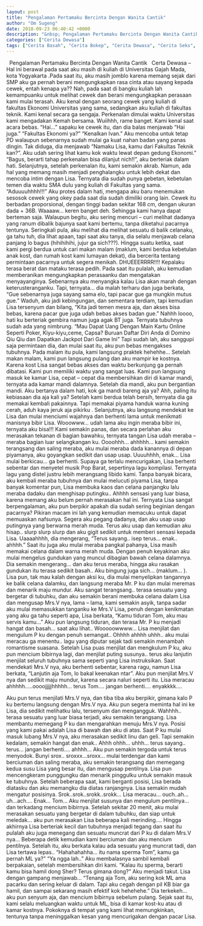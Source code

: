 ```yaml
---
layout: post
title: "Pengalaman Pertamaku Bercinta Dengan Wanita Cantik"
author: "Om Sugeng"
date: 2018-09-23 06:40:42 +0000
description: "&nbsp; Pengalaman Pertamaku Bercinta Dengan Wanita Cantik &nbsp; Certa Dewasa &#8211; Hal\u00a0ini berawal pada saat aku masih di kuliah di Universitas Gajah Mada, kota Yogyakarta .Pada saat itu, aku masi..."
categories: ["Cerita Dewasa"]
tags: ["Cerita Basah", "Cerita Bokep", "Cerita Dewasa", "Cerita Seks", "Certita Ngentot"]
---
```



&nbsp;
Pengalaman Pertamaku Bercinta Dengan Wanita Cantik
&nbsp;
Certa Dewasa &#8211; Hal ini berawal pada saat aku masih di kuliah di Universitas Gajah Mada, kota Yogyakarta .Pada saat itu, aku masih jomblo karena memang sejak dari SMP aku ga pernah berani mengungkapkan rasa cinta atau sayang kepada cewek, entah kenapa ya??
Nah, pada saat di bangku kuliah lah kemampuanku untuk melihat cewek dan berani mengungkapkan perasaan kami mulai terasah.
Aku kenal dengan seorang cewek yang kuliah di fakultas Ekonomi Universitas yang sama, sedangkan aku kuliah di fakultas teknik. Kami kenal secara ga sengaja. Perkenalan dimulai waktu Universitas kami mengadakan Kemah bersama. Wuiihhh, rame banget. Kami kenal saat acara bebas.
“Hai…” sapaku ke cewek itu, dan dia balas menjawab “Hai juga.”
“Fakultas Ekonomi ya?” “Kenalkan Ivan.” Aku mencoba untuk tetap PD walaupun sebenarnya sudah mulai ga kuat nahan badan yang panas dingin.
Tak diduga, dia menjawab “Namaku Lisa, kamu dari Fakultas Teknik kan?”. Aku udah sering lihat kamu kok waktu lewat depan gedung Ekonomi.”
“Bagus, berarti tahap perkenalan bisa dilanjut nich!!”, aku berteriak dalam hati.
Selanjutnya, setelah perkenalan itu, kami semakin akrab. Namun, ada hal yang memang masih menjadi penghalangku untuk lebih dekat dan mencoba intim dengan Lisa. Ternyata dia sudah punya gebetan, kebetulan temen dia waktu SMA dulu yang kuliah di Fakultas yang sama.
“Aduuuuhhhh!!!” Aku protes dalam hati, mengapa aku baru menemukan sesosok cewek yang okey pada saat dia sudah dimiliki orang lain. Cewek itu berbadan proporsional, dengan tinggi badan sekitar 168 cm, dengan ukuran dada + 36B. Waaaaw… keren banget deh.
Sehingga kami hanya dapat berteman saja. Walaupun begitu, aku sering mencuri – curi melihat dadanya yang ranum dibalik bajunya saat kami bertemu, tanpa diketahui pacarnya tentunya.
Seringkali pula, aku melihat dia melihat sesuatu di balik celanaku, ga tahu tuh, dia lihat apaan, tapi saat aku tanya, dia selalu menjawab celana panjang lo bagus (hihihihihi, jujur ga sich???).
Hingga suatu ketika, saat kami pergi berdua untuk cari makan malam (maklum, kami berdua kebetulan anak kost, dan rumah kost kami lumayan dekat), dia bercerita tentang permintaan pacarnya untuk segera menikah. DHUEEERRRR!!!! Kepalaku terasa berat dan mataku terasa pedih.
Pada saat itu pulalah, aku kemudian memberanikan mengungkapkan perasaanku dan mengatakan menyayanginya. Sebenarnya aku menyangka kalau Lisa akan marah dengan keterusteranganku. Tapi, ternyata… dia malah terharu dan juga berkata, “Gue sebenarnya juga sayang sama elo, tapi pacar gue ga mungkin mutus gue.”
Waduh, aku jadi kebingungan, dan sementara terdiam, tapi kemudian Lisa tersenyum dan bilang, “Kita jadi temen mesra aja, dan akses bisa bebas, karena pacar gue juga udah bebas akses badan gue.” Nahhh loooo, hati ku berteriak gembira namun juga agak BT juga. Ternyata tubuhnya sudah ada yang nimbrung.
&#8220;Mau Dapat Uang Dengan Main Kartu Online Seperti Poker, Kiyu-kiyu,ceme, Capsa? Buruan Daftar Diri Anda di Domino Qiu Qiu dan Dapatkan Jackpot Dari Game Ini&#8221;
Tapi sudah lah, aku sanggupi saja permintaan dia, dan mulai saat itu, aku pun bebas mengakses tubuhnya. Pada malam itu pula, kami langsung praktek hehehhe…
Setelah makan malam, kami pun langsung pulang dan aku mampir ke kostnya. Karena kost Lisa sangat bebas akses dan waktu berkunjung ga pernah dibatasi. Kami pun memiliki waktu yang sangat luas. Kami pun langsung masuk ke kamar Lisa, cepat – cepat dia membersihkan diri di kamar mandi, ternyata ada kamar mandi dalamnya.
Setelah dia mandi, aku pun bergantian mandi. Aku bertanya dalam hati, kok ga mandi bareng aja ya? Ahh, paling itu kebiasaan dia aja kali ya?
Setelah kami berdua telah bersih, ternyata dia ga memakai kembali pakainnya. Tapi memakai piyama handuk warna kuning cerah, aduh kaya jeruk aja pikirku . Selanjutnya, aku langsung mendekat ke Lisa dan mulai menciumi wajahnya dan berhenti lama untuk menikmati manisnya bibir Lisa. Wooowww… udah lama aku ingin meraba bibir ini, ternyata aku bisa!!!
Kami semakin panas, dan secara perlahan aku merasakan tekanan di bagian bawahku, ternyata tangan Lisa udah meraba – meraba bagian luar selangkangan ku. Oooohhh… ahhhhh… kami semakin terangsang dan saling meraba, aku mulai meraba dada kanannya di depan piyamanya, aku goyangkan sedikit dan usap usap.
Uuuuhhhh, enak… Lisa mulai berkicau… ga berhenti. Supaya ga terlalu mencurigakan, Lisa berhenti sebentar dan menyetel musik Pop Barat, sepertinya lagu kompilasi. Ternyata lagu yang distel justru lebih merangsang libido kami. Tanpa banyak bicara, aku kembali meraba tubuhnya dan mulai melucuti piyama Lisa, tanpa banyak komentar pun, Lisa membuka kaos dan celana panjangku lalu meraba dadaku dan menghisap putingku..
Ahhhh sensasi yang luar biasa, karena memang aku belum pernah merasakan hal ini. Ternyata Lisa sangat berpengalaman, aku pun berpikir apakah dia sudah sering beginian dengan pacarnya? Pikiran macam ini lah yang kemudian memacuku untuk dapat memuaskan nafsunya.
Segera aku pegang dadanya, dan aku usap usap putingnya yang berwarna merah muda. Terus aku usap dan kemudian aku hisap.. slurp slurp slurp dan aku gigit sedikit untuk memberi sensasi kepada Lisa. Uaaaahhhh, dia mengerang, “Terus sayang.. isep terus… enak.. ahhhh.” Saat itu juga aku mulai meraba pangkal pahanya, Lisa masih memakai celana dalam warna merah muda. Dengan penuh keyakinan aku mulai mengelus gundukan yang muncul dibagian bawah celana dalamnya. Dia semakin mengerang… dan aku terus meraba, hingga aku rasakan gundukan itu terasa sedikit basah.. Aku bingung juga sich… (maklum… ).
Lisa pun, tak mau kalah dengan aksi ku, dia mulai menyelipkan tangannya ke balik celana dalamku, dan langsung meraba Mr. P ku dan mulai meremas dan menarik maju mundur. Aku sangat terangsang.. terasa sesuatu yang bergetar di tubuhku, dan aku semakin berani membuka celana dalam Lisa dan mengusap Mrs.V nya, lama – lama, kami semakin asyik, tanpa sadar aku mulai memasukkan tanganku ke Mrs.V Lisa, penuh dengan kenikmatan yang aku ga tahu seperti apa, Lisa berkata, “Kamu tiduran Tom, aku mau servis kamu…”
Aku pun langsung tiduran, dan terasa Mr. P ku menjadi hangat dan basah… saat aku lihat.. Wooooowwww… Lisa menjilat dan mengulum P ku dengan penuh semangat.. Ohhhh ahhhh uhhh.. aku mulai meracau ga menentu.. lagu yang diputar sejak tadi semakin menambah romantisme suasana. Setelah Lisa puas menjilat dan mengkulum P ku, aku pun mencium bibirnya lagi, dan menjilat puting susunya.. terus aku lanjutin menjilat seluruh tubuhnya sama seperti yang Lisa instruksikan.
Saat mendekati Mrs.V nya, aku berhenti sebentar, karena ragu, namun Lisa berkata, “Lanjutin aja Tom, lo bakal keenakan ntar”. Aku pun menjilat Mrs.V nya dan sedikit maju mundur, karena secara naluri seperti itu. Lisa meracau ahhhhh…..oooojjjjjhhhhh… terus Tom…. jangan berhenti…. enyakkkk….

Aku pun terus menjilati Mrs.V nya, dan tiba tiba aku berpikir, gimana kalo P ku bertemu langsung dengan Mrs.V nya. Aku pun segera meminta hal ini ke Lisa, dia sedikit melihatku lalu, tersenyum dan mengangguk. Wahhhh.. terasa sesuatu yang luar biasa terjadi, aku semakin terangsang. Lisa membantu memegang P ku dan mengarahkan menuju Mrs.V nya. Posisi yang kami pakai adalah Lisa di bawah dan aku di atas. Saat P ku mulai masuk lubang Mrs.V nya, aku merasakan sedikit linu dan geli.
Tapi semakin kedalam, semakin hangat dan enak.. Ahhh ohhh… uhhh… terus sayang.. terus… jangan berhenti…. ahhhh… Aku pun semakin tergoda untuk terus menyodok. Bunyi srox.. sroxxx…sroxx… mulai terdengar dan kami berciuman dan saling meraba, aku semakin terangsang dan memegang kedua susu Lisa yang besar itu, dan mengusap pentilnya. Lisa pun mencengkeram punggungku dan menarik pinggulku untuk semakin masuk ke tubuhnya.
Setelah beberapa saat, kami berganti posisi, Lisa berada diatasku dan aku memangku dia diatas ranjangnya. Lisa semakin mudah mengatur posisinya. Srok..srok..srokk..srokk… Lisa meracau… ouch..ah…uh…ach…. Enak… Tom…
Aku menjilat susunya dan mengulum pentilnya… dan terkadang mencium bibirnya.
Setelah sekitar 20 menit, aku mulai merasakan sesuatu yang bergetar di dalam tubuhku, dan siap untuk meledak… aku pun merasakan Lisa beberapa kali merinding…. Hingga akhirnya Lisa berteriak kecil dan tubuhnya menjadi tegang dan saat itu pulalah aku juga menegang dan sesuatu muncrat dari P ku di dalam Mrs.V nya… Beberapa detik kemudian kami berciuman dan aku mencium pentilnya.
Setelah itu, aku berkata kalau ada sesuatu yang muncrat tadi, dan Lisa tertawa lepas.. “Hahahahahha… itu nama sperma Tom”, kamu ga pernah ML ya?”
“Ya ngga lah..” Aku membalasnya sambil kembali berpakaian, setelah membersihkan diri kami. “Kalau itu sperma, berarti kamu bisa hamil dong Sher? Terus gimana dong?” Aku menjadi takut. Lisa dengan gampang menjawab… “Tenang aja Tom, aku sering kok ML ama pacarku dan sering keluar di dalam. Tapi aku cegah dengan pil KB biar ga hamil, dan sampai sekarang masih efektif kok hehehehe.” Dia terkekeh… aku pun senyum aja, dan mencium bibirnya sebelum pulang.
Sejak saat itu, kami selalu meluangkan waktu untuk ML, bisa di kamar kost-ku atau di kamar kostnya. Pokoknya di tempat yang kami lihat memungkinkan, tentunya tanpa meninggalkan kesan yang mencurigakan dengan pacar Lisa.
